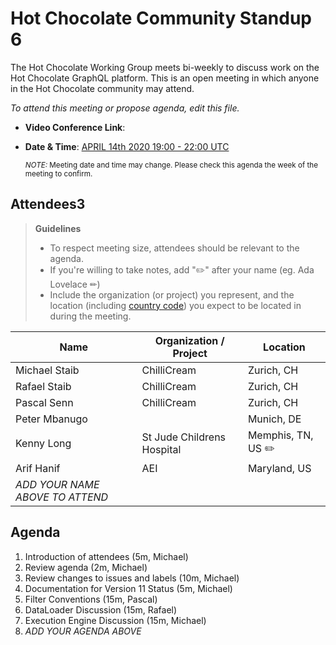 # Hot Chocolate Community Standup 6

The Hot Chocolate Working Group meets bi-weekly to discuss work on the Hot Chocolate GraphQL platform. This is an open meeting in which anyone in the Hot Chocolate community may attend.

*To attend this meeting or propose agenda, edit this file.*

- **Video Conference Link**:   
- **Date & Time**: [APRIL 14th 2020 19:00 - 22:00 UTC](https://www.timeanddate.com/worldclock/meetingdetails.html?year=2020&month=4&day=14&hour=19&min=0&sec=0&p1=268&p2=22&p3=224&p4=240)

  <small>*NOTE:* Meeting date and time may change. Please check this agenda the week of the meeting to confirm.</small>

## Attendees3

> **Guidelines**
> - To respect meeting size, attendees should be relevant to the agenda.
> - If you're willing to take notes, add "✏️" after your name (eg. Ada Lovelace ✏)
> - Include the organization (or project) you represent, and the location (including [country code](https://en.wikipedia.org/wiki/List_of_ISO_3166_country_codes#Current_ISO_3166_country_codes)) you expect to be located in during the meeting.

| Name                     | Organization / Project     | Location
| ------------------------ | -------------------------- | ------------------------
| Michael Staib            | ChilliCream                | Zurich, CH
| Rafael Staib             | ChilliCream                | Zurich, CH
| Pascal Senn              | ChilliCream                | Zurich, CH
| Peter Mbanugo            |                            | Munich, DE
| Kenny Long               | St Jude Childrens Hospital | Memphis, TN, US  ✏️
| Arif Hanif               | AEI                        | Maryland, US
| *ADD YOUR NAME ABOVE TO ATTEND*

## Agenda

1. Introduction of attendees (5m, Michael)
1. Review agenda (2m, Michael)
1. Review changes to issues and labels (10m, Michael)
1. Documentation for Version 11 Status (5m, Michael)
1. Filter Conventions (15m, Pascal)
1. DataLoader Discussion (15m, Rafael)
1. Execution Engine Discussion (15m, Michael)
1. *ADD YOUR AGENDA ABOVE*
